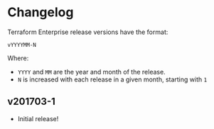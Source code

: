 # Changelog

Terraform Enterprise release versions have the format:

```
vYYYYMM-N
```

Where:

 * `YYYY` and `MM` are the year and month of the release.
 * `N` is increased with each release in a given month, starting with `1`

## v201703-1

 * Initial release!
